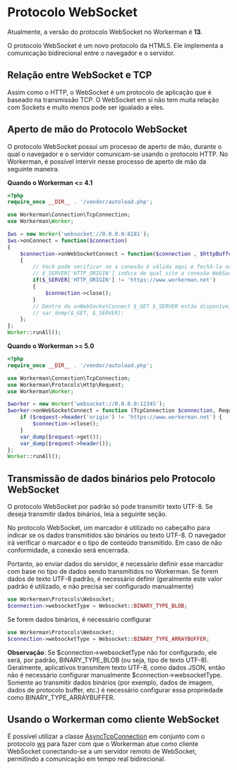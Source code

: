 # Protocolo WebSocket

Atualmente, a versão do protocolo WebSocket no Workerman é **13**.

O protocolo WebSocket é um novo protocolo da HTML5. Ele implementa a comunicação bidirecional entre o navegador e o servidor.

## Relação entre WebSocket e TCP

Assim como o HTTP, o WebSocket é um protocolo de aplicação que é baseado na transmissão TCP. O WebSocket em si não tem muita relação com Sockets e muito menos pode ser igualado a eles.

## Aperto de mão do Protocolo WebSocket

O protocolo WebSocket possui um processo de aperto de mão, durante o qual o navegador e o servidor comunicam-se usando o protocolo HTTP. No Workerman, é possível intervir nesse processo de aperto de mão da seguinte maneira.

**Quando o Workerman <= 4.1**
```php
<?php
require_once __DIR__ . '/vendor/autoload.php';

use Workerman\Connection\TcpConnection;
use Workerman\Worker;

$ws = new Worker('websocket://0.0.0.0:8181');
$ws->onConnect = function($connection)
{
    $connection->onWebSocketConnect = function($connection , $httpBuffer)
    {
        // Você pode verificar se a conexão é válida aqui e fechá-la se não for válida
        // $_SERVER['HTTP_ORIGIN'] indica de qual site a conexão WebSocket foi iniciada
        if($_SERVER['HTTP_ORIGIN'] != 'https://www.workerman.net')
        {
            $connection->close();
        }
        // Dentro do onWebSocketConnect $_GET $_SERVER estão disponíveis
        // var_dump($_GET, $_SERVER);
    };
};
Worker::runAll();
```

**Quando o Workerman >= 5.0**
```php
<?php
require_once __DIR__ . '/vendor/autoload.php';

use Workerman\Connection\TcpConnection;
use Workerman\Protocols\Http\Request;
use Workerman\Worker;

$worker = new Worker('websocket://0.0.0.0:12345');
$worker->onWebSocketConnect = function (TcpConnection $connection, Request $request) {
    if ($request->header('origin') != 'https://www.workerman.net') {
        $connection->close();
    }
    var_dump($request->get());
    var_dump($request->header());
};
Worker::runAll();
```

## Transmissão de dados binários pelo Protocolo WebSocket

O protocolo WebSocket por padrão só pode transmitir texto UTF-8. Se deseja transmitir dados binários, leia a seguinte seção.

No protocolo WebSocket, um marcador é utilizado no cabeçalho para indicar se os dados transmitidos são binários ou texto UTF-8. O navegador irá verificar o marcador e o tipo de conteúdo transmitido. Em caso de não conformidade, a conexão será encerrada.

Portanto, ao enviar dados do servidor, é necessário definir esse marcador com base no tipo de dados sendo transmitidos no Workerman. Se forem dados de texto UTF-8 padrão, é necessário definir (geralmente este valor padrão é utilizado, e não precisa ser configurado manualmente)
```php
use Workerman\Protocols\Websocket;
$connection->websocketType = Websocket::BINARY_TYPE_BLOB;
```

Se forem dados binários, é necessário configurar
```php
use Workerman\Protocols\Websocket;
$connection->websocketType = Websocket::BINARY_TYPE_ARRAYBUFFER;
```

**Observação**: Se $connection->websocketType não for configurado, ele será, por padrão, BINARY_TYPE_BLOB (ou seja, tipo de texto UTF-8). Geralmente, aplicativos transmitem texto UTF-8, como dados JSON, então não é necessário configurar manualmente $connection->websocketType. Somente ao transmitir dados binários (por exemplo, dados de imagem, dados de protocolo buffer, etc.) é necessário configurar essa propriedade como BINARY_TYPE_ARRAYBUFFER.

## Usando o Workerman como cliente WebSocket
É possível utilizar a classe [AsyncTcpConnection](../async-tcp-connection.md) em conjunto com o protocolo [ws](about-ws.md) para fazer com que o Workerman atue como cliente WebSocket conectando-se a um servidor remoto de WebSocket, permitindo a comunicação em tempo real bidirecional.
